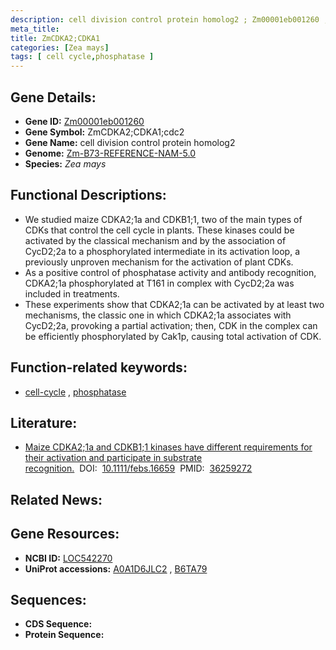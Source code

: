 ```yaml
---
description: cell division control protein homolog2 ; Zm00001eb001260 ; Zea mays
meta_title:
title: ZmCDKA2;CDKA1
categories: [Zea mays]
tags: [ cell cycle,phosphatase ]
---
```


## Gene Details:
- **Gene ID:**	[Zm00001eb001260](https://www.maizegdb.org/gene_center/gene/Zm00001eb001260)
- **Gene Symbol:** ZmCDKA2;CDKA1;cdc2
- **Gene Name:** cell division control protein homolog2
- **Genome:** [Zm-B73-REFERENCE-NAM-5.0](https://www.maizegdb.org/genome/assembly/Zm-B73-REFERENCE-NAM-5.0)
- **Species:** *Zea mays*

## Functional Descriptions:
   - We studied maize CDKA2;1a and CDKB1;1, two of the main types of CDKs that control the cell cycle in plants. These kinases could be activated by the classical mechanism and by the association of CycD2;2a to a phosphorylated intermediate in its activation loop, a previously unproven mechanism for the activation of plant CDKs.
   - As a positive control of phosphatase activity and antibody recognition, CDKA2;1a phosphorylated at T161 in complex with CycD2;2a was included in treatments.
   - These experiments show that CDKA2;1a can be activated by at least two mechanisms, the classic one in which CDKA2;1a associates with CycD2;2a, provoking a partial activation; then, CDK in the complex can be efficiently phosphorylated by Cak1p, causing total activation of CDK.

## Function-related keywords:
- [cell-cycle](/tags/cell-cycle/)&nbsp;,&nbsp;[phosphatase](/tags/phosphatase/)

## Literature:
   - [Maize CDKA2;1a and CDKB1;1 kinases have different requirements for their activation and participate in substrate recognition.]( https://febs.onlinelibrary.wiley.com/doi/10.1111/febs.16659)&nbsp;&nbsp;DOI:&nbsp;&nbsp;[10.1111/febs.16659](https://febs.onlinelibrary.wiley.com/doi/10.1111/febs.16659)&nbsp;&nbsp;PMID:&nbsp;&nbsp;[36259272](https://pubmed.ncbi.nlm.nih.gov/36259272/)

## Related News:

## Gene Resources:
- **NCBI ID:**  [LOC542270](https://www.ncbi.nlm.nih.gov/gene/?term=LOC542270)
- **UniProt accessions:** [A0A1D6JLC2](https://www.uniprot.org/uniprotkb/A0A1D6JLC2/entry)&nbsp;,&nbsp;[B6TA79](https://www.uniprot.org/uniprotkb/B6TA79/entry)



## Sequences:
- **CDS Sequence:**
- **Protein Sequence:**
